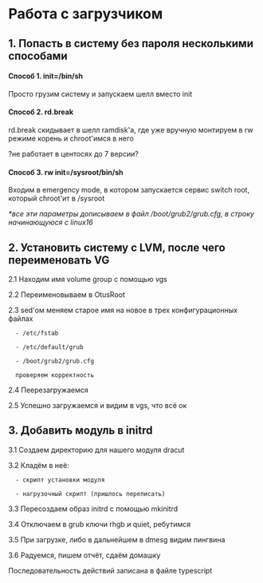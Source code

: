 <h1><b>Работа с загрузчиком</b></h1>

<h2>1. Попасть в систему без пароля несколькими способами</h2>

<h4>Способ 1. init=/bin/sh</h4>

Просто грузим систему и запускаем шелл вместо init


<h4>Способ 2. rd.break</h4>

rd.break скидывает в шелл ramdisk'а, где уже вручную монтируем в rw режиме корень и chroot'имся в него 

?не работает в центосях до 7 версии?


<h4>Способ 3. rw init=/sysroot/bin/sh</h4>

Входим в emergency mode, в котором запускается сервис switch root, который chroot'ит в /sysroot

<i>*все эти параметры дописываем в файл /boot/grub2/grub.cfg, в строку начинающуюся с linux16</i>


<h2>2. Установить систему с LVM, после чего переименовать VG</h2>

   2.1 Находим имя volume group с помощью vgs

   2.2 Переименовываем в OtusRoot

   2.3 sed'ом меняем старое имя на новое в трех конфигурационных файлах

      - /etc/fstab

      - /etc/default/grub

      - /boot/grub2/grub.cfg

      проверяем корректность

   2.4 Пеерезагружаемся

   2.5 Успешно загружаемся и видим в vgs, что всё ок

<h2>3. Добавить модуль в initrd</h2>

   3.1 Создаем директорию для нашего модуля dracut

   3.2 Кладём в неё:

      - скрипт установки модуля

      - нагрузочный скрипт (пришлось переписать)

   3.3 Пересоздаем образ initrd с помощью mkinitrd

   3.4 Отключаем в grub ключи rhgb и quiet, ребутимся

   3.5 При загрузке, либо в дальнейшем в dmesg видим пингвина

   3.6 Радуемся, пишем отчёт, сдаём домашку

Последовательность действий записана в файле typescript